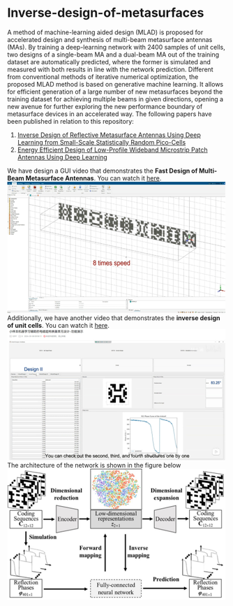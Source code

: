 # Inverse-design-of-metasurfaces
A method of machine-learning aided design (MLAD) is proposed for accelerated design and synthesis of multi-beam metasurface antennas (MAs). By training a deep-learning network with 2400 samples of unit cells, two designs of a single-beam MA and a dual-beam MA out of the training dataset are automatically predicted, where the former is simulated and measured with both results in line with the network prediction. Different from conventional methods of iterative numerical optimization, the proposed MLAD method is based on generative machine learning. It allows for efficient generation of a large number of new metasurfaces beyond the training dataset for achieving multiple beams in given directions, opening a new avenue for further exploring the new performance boundary of metasurface devices in an accelerated way.
The following papers have been published in relation to this repository:
1. [Inverse Design of Reflective Metasurface Antennas Using Deep Learning from Small-Scale Statistically Random Pico-Cells](https://onlinelibrary.wiley.com/doi/full/10.1002/mop.34068)
2. [Energy Efficient Design of Low-Profile Wideband Microstrip Patch Antennas Using Deep Learning](https://ieeexplore.ieee.org/document/10276793)

We have design a GUI video that demonstrates the **Fast Design of Multi-Beam Metasurface Antennas**. You can watch it [here](https://www.bilibili.com/video/BV1DbHDerEY6/?spm_id_from=333.999.0.0).
<img src="app-multibeam.jpg" alt="Designer APP" style="width:500px;height:300px;">
Additionally, we have another video that demonstrates the **inverse design of unit cells**. You can watch it [here](https://www.bilibili.com/video/BV1Bx4y1D7LF/?spm_id_from=333.999.0.0&vd_source=07c2e4f919ec533eb2ddf652d4ab4c9b).
<img src="app.jpg" alt="Designer APP" style="width:500px;height:300px;">
The architecture of the network is shown in the figure below
<img src="network.jpg" alt="VEA network" style="width:500px;height:300px;">
